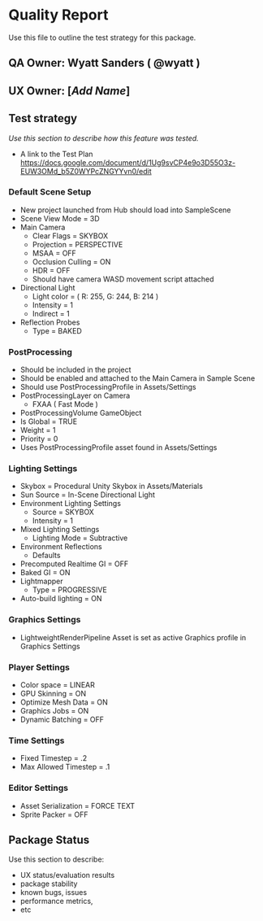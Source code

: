# Quality Report
Use this file to outline the test strategy for this package.

## QA Owner: Wyatt Sanders ( @wyatt )
## UX Owner: [*Add Name*]

## Test strategy
*Use this section to describe how this feature was tested.*
* A link to the Test Plan https://docs.google.com/document/d/1Ug9svCP4e9o3D55O3z-EUW3OMd_b5Z0WYPcZNGYYvn0/edit

### Default Scene Setup
- New project launched from Hub should load into SampleScene
- Scene View Mode = 3D
- Main Camera
  - Clear Flags = SKYBOX
  - Projection = PERSPECTIVE
  - MSAA = OFF
  - Occlusion Culling = ON
  - HDR = OFF
  - Should have camera WASD movement script attached
- Directional Light
  - Light color = ( R: 255, G: 244, B: 214 )
  - Intensity = 1
  - Indirect = 1
- Reflection Probes
  - Type = BAKED

### PostProcessing
- Should be included in the project
- Should be enabled and attached to the Main Camera in Sample Scene
- Should use PostProcessingProfile in Assets/Settings
- PostProcessingLayer on Camera
  - FXAA ( Fast Mode )
- PostProcessingVolume GameObject
 - Is Global = TRUE
 - Weight = 1
 - Priority = 0
 - Uses PostProcessingProfile asset found in Assets/Settings

### Lighting Settings
- Skybox = Procedural Unity Skybox in Assets/Materials
- Sun Source = In-Scene Directional Light
- Environment Lighting Settings
  - Source = SKYBOX
  - Intensity = 1
- Mixed Lighting Settings
  - Lighting Mode = Subtractive
- Environment Reflections
  - Defaults
- Precomputed Realtime GI = OFF
- Baked GI = ON
- Lightmapper
  - Type = PROGRESSIVE
- Auto-build lighting = ON

### Graphics Settings
- LightweightRenderPipeline Asset is set as active Graphics profile in Graphics Settings

### Player Settings
- Color space = LINEAR
- GPU Skinning = ON
- Optimize Mesh Data = ON
- Graphics Jobs = ON
- Dynamic Batching = OFF

### Time Settings
- Fixed Timestep = .2
- Max Allowed Timestep = .1

### Editor Settings
- Asset Serialization = FORCE TEXT
- Sprite Packer = OFF

## Package Status
Use this section to describe:
* UX status/evaluation results
* package stability
* known bugs, issues
* performance metrics,
* etc

